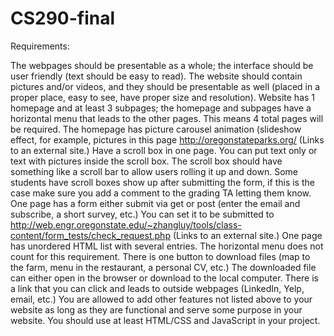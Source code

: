 # CS290-final
Requirements:

The webpages should be presentable as a whole; the interface should be user friendly (text should be easy to read).
The website should contain pictures and/or videos, and they should be presentable as well (placed in a proper place, easy to see, have proper size and resolution).
Website has 1 homepage and at least 3 subpages; the homepage and subpages have a horizontal menu that leads to the other pages. This means 4 total pages will be required.
The homepage has picture carousel animation (slideshow effect, for example, pictures in this page http://oregonstateparks.org/ (Links to an external site.)
Have a scroll box in one page. You can put text only or text with pictures inside the scroll box.  The scroll box should have something like a scroll bar to allow users rolling it up and down. Some students have scroll boxes show up after submitting the form, if this is the case make sure you add a comment to the grading TA letting them know.
One page has a form either submit via get or post (enter the email and subscribe, a short survey, etc.)  You can set it to be submitted to http://web.engr.oregonstate.edu/~zhangluy/tools/class-content/form_tests/check_request.php (Links to an external site.)
One page has unordered HTML list with several entries. The horizontal menu does not count for this requirement.
There is one button to download files (map to the farm, menu in the restaurant, a personal CV, etc.) The downloaded file can either open in the browser or download to the local computer.
There is a link that you can click and leads to outside webpages (LinkedIn, Yelp, email, etc.)
You are allowed to add other features not listed above to your website as long as they are functional and serve some purpose in your website.
You should use at least HTML/CSS and JavaScript in your project.
